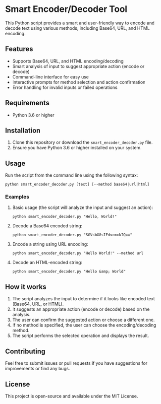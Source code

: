 # Smart Encoder/Decoder Tool

This Python script provides a smart and user-friendly way to encode and decode text using various methods, including Base64, URL, and HTML encoding.

## Features

- Supports Base64, URL, and HTML encoding/decoding
- Smart analysis of input to suggest appropriate action (encode or decode)
- Command-line interface for easy use
- Interactive prompts for method selection and action confirmation
- Error handling for invalid inputs or failed operations

## Requirements

- Python 3.6 or higher

## Installation

1. Clone this repository or download the `smart_encoder_decoder.py` file.
2. Ensure you have Python 3.6 or higher installed on your system.

## Usage

Run the script from the command line using the following syntax:

```
python smart_encoder_decoder.py [text] [--method base64|url|html]
```

### Examples

1. Basic usage (the script will analyze the input and suggest an action):
   ```
   python smart_encoder_decoder.py "Hello, World!"
   ```

2. Decode a Base64 encoded string:
   ```
   python smart_encoder_decoder.py "SGVsbG8sIFdvcmxkIQ=="
   ```

3. Encode a string using URL encoding:
   ```
   python smart_encoder_decoder.py "Hello World!" --method url
   ```

4. Decode an HTML-encoded string:
   ```
   python smart_encoder_decoder.py "Hello &amp; World"
   ```

## How it works

1. The script analyzes the input to determine if it looks like encoded text (Base64, URL, or HTML).
2. It suggests an appropriate action (encode or decode) based on the analysis.
3. The user can confirm the suggested action or choose a different one.
4. If no method is specified, the user can choose the encoding/decoding method.
5. The script performs the selected operation and displays the result.

## Contributing

Feel free to submit issues or pull requests if you have suggestions for improvements or find any bugs.

## License

This project is open-source and available under the MIT License.